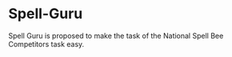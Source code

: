 # Spell-Guru

Spell Guru is proposed to make the task of the National Spell Bee Competitors task easy.
